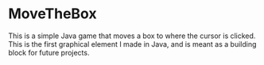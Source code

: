 # MoveTheBox
This is a simple Java game that moves a box to where the cursor is clicked. This is the first graphical element I made in Java, and is meant as a building block for future projects. 
